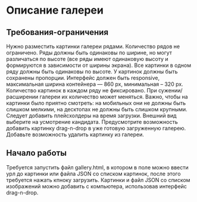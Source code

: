 # Описание галереи
## Требования-ограничения
Нужно разместить картинки галереи рядами. Количество рядов не ограничено.
Ряды должны быть одинаковы по ширине, но могут различаться по высоте (все ряды имеют одинаковую высоту и формируются в зависимости от ширины экрана). 
Все картинки в одном ряду должны быть одинаковы по высоте.
У картинок должны быть сохранены пропорции.
Интерфейс должен быть responsive, максимальная ширина контейнера — 860 px, минимальная – 320 px.
Количество картинок в каждом ряду не фиксировано. При сужении/расширении галереи их количество может меняться. 
Важно, чтобы на картинки было приятно смотреть: на мобильных они не должны быть слишком мелкими, на десктопах не должны быть слишком крупными.
Следует добавить плейсхолдеры на время загрузки. Внешний вид выберите на усмотрение кандидата.
Предусмотрите  возможность добавить картинку drag-n-drop в уже готовую загруженную галерею.
Добавьте возможность удалить картинку из галереи.
## Начало работы
Требуется запустить файл gallery.html, в котором в поле можно ввести урл до картинки или файла JSON со списком картинок, после этого требуется нажать кпноку загрузить.
Картинки и файл JSON со списком изображений можно добавить с компьютера, использовав интерфейс drag-n-drop.


